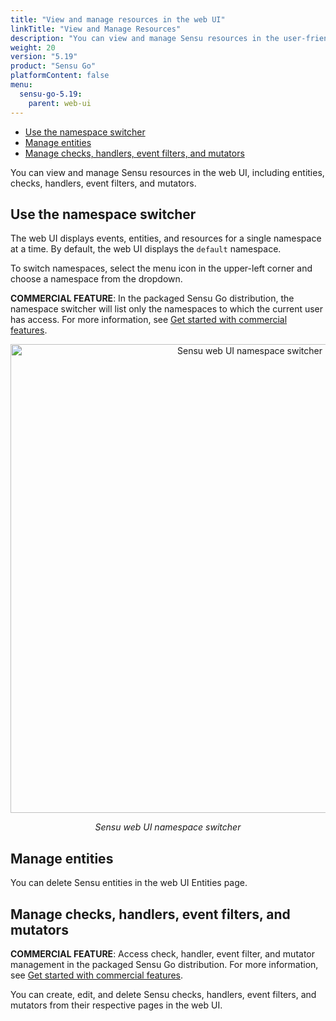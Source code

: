 ```yaml
---
title: "View and manage resources in the web UI"
linkTitle: "View and Manage Resources"
description: "You can view and manage Sensu resources in the user-friendly web UI, including entities, checks, handlers, event filters, and mutators. Read this guide to start viewing and managing your resources in the Sensu web UI."
weight: 20
version: "5.19"
product: "Sensu Go"
platformContent: false
menu:
  sensu-go-5.19:
    parent: web-ui
---
```


- [Use the namespace switcher](#use-the-namespace-switcher)
- [Manage entities](#manage-entities)
- [Manage checks, handlers, event filters, and mutators](#manage-checks-handlers-event-filters-and-mutators)

You can view and manage Sensu resources in the web UI, including entities, checks, handlers, event filters, and mutators.

## Use the namespace switcher

The web UI displays events, entities, and resources for a single namespace at a time.
By default, the web UI displays the `default` namespace.

To switch namespaces, select the menu icon in the upper-left corner and choose a namespace from the dropdown.

**COMMERCIAL FEATURE**: In the packaged Sensu Go distribution, the namespace switcher will list only the namespaces to which the current user has access. For more information, see [Get started with commercial features][1].

<div style="text-align:center">
<img src="/images/namespace-switcher-1.png" alt="Sensu web UI namespace switcher" width="750">
</div>

<p style="text-align:center"><i>Sensu web UI namespace switcher</i></p>

## Manage entities

You can delete Sensu entities in the web UI Entities page.

## Manage checks, handlers, event filters, and mutators

**COMMERCIAL FEATURE**: Access check, handler, event filter, and mutator management in the packaged Sensu Go distribution. For more information, see [Get started with commercial features][1].

You can create, edit, and delete Sensu checks, handlers, event filters, and mutators from their respective pages in the web UI.


[1]: ../../commercial/
